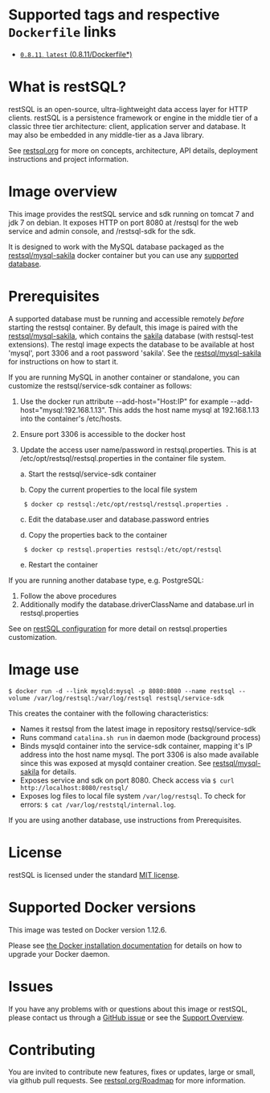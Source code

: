 # Supported tags and respective `Dockerfile` links

-	[`0.8.11`, `latest` (0.8.11/Dockerfile*)](https://github.com/restsql/docker/blob/master/service-sdk/Dockerfile)

# What is restSQL?
restSQL is an open-source, ultra-lightweight data access layer for HTTP clients. restSQL is a persistence framework or engine in the middle tier of a classic three tier architecture: client, application server and database. It may also be embedded in any middle-tier as a Java library.

See [restsql.org](http://restsql.org) for more on concepts, architecture, API details, deployment instructions and project information.

# Image overview
This image provides the restSQL service and sdk running on tomcat 7 and jdk 7 on debian. It exposes HTTP on port 8080 at /restsql for the web service and admin console, and /restsql-sdk for the sdk.

It is designed to work with the MySQL database packaged as the [restsql/mysql-sakila](https://hub.docker.com/r/restsql/mysql-sakila/) docker container but you can use any [supported database](http://restsql.org/doc/Architecture.html).

# Prerequisites
A supported database must be running and accessible remotely *before* starting the restsql container. By default, this image is paired with the [restsql/mysql-sakila](https://hub.docker.com/r/restsql/mysql-sakila/), which contains the [sakila](https://dev.mysql.com/doc/sakila/en/) database (with restsql-test extensions). The restql image expects the database to be available at host 'mysql', port 3306 and a root password 'sakila'. See the [restsql/mysql-sakila](https://hub.docker.com/r/restsql/mysql-sakila/) for instructions on how to start it.

If you are running MySQL in another container or standalone, you can customize the restsql/service-sdk container as follows:

1. Use the docker run attribute --add-host="Host:IP" for example --add-host="mysql:192.168.1.13". This adds the host name mysql at 192.168.1.13 into the container's /etc/hosts.
2. Ensure port 3306 is accessible to the docker host
3. Update the access user name/password in restsql.properties. This is at /etc/opt/restsql/restsql.properties in the container file system.
	
    a. Start the restsql/service-sdk container
    
    b. Copy the current properties to the local file system
	
		$ docker cp restsql:/etc/opt/restsql/restsql.properties .

    c. Edit the database.user and database.password entries
    
    d. Copy the properties back to the container
	
		$ docker cp restsql.properties restsql:/etc/opt/restsql
		
	e. Restart the container


If you are running another database type, e.g. PostgreSQL:

1. Follow the above procedures
2. Additionally modify the database.driverClassName and database.url in restsql.properties

See on [restSQL configuration](http://restsql.org/doc/Deployment.html) for more detail on restsql.properties customization.

# Image use
```console
$ docker run -d --link mysqld:mysql -p 8080:8080 --name restsql --volume /var/log/restsql:/var/log/restsql restsql/service-sdk
```
This creates the container with the following characteristics:

- Names it restsql from the latest image in repository restsql/service-sdk
- Runs command ```catalina.sh run``` in daemon mode (background process)
- Binds mysqld container into the service-sdk container, mapping it's IP address into the host name mysql. The port 3306 is also made available since this was exposed at mysqld container creation. See [restsql/mysql-sakila](https://hub.docker.com/r/restsql/mysql-sakila/) for details.
- Exposes service and sdk on port 8080. Check access via ```$ curl http://localhost:8080/restsql/```
- Exposes log files to local file system ```/var/log/restsql```. To check for errors: ```$ cat /var/log/reststql/internal.log```.

If you are using another database, use instructions from Prerequisites.

# License
restSQL is licensed under the standard [MIT license](http://restsql.org/doc/License.html).

# Supported Docker versions
This image was tested on Docker version 1.12.6.

Please see [the Docker installation documentation](https://docs.docker.com/installation/) for details on how to upgrade your Docker daemon.

# Issues
If you have any problems with or questions about this image or restSQL, please contact us through a [GitHub issue](http://github.com/restsql/restsql/issues) or see the [Support Overview](http://restsql.org/doc/Support.html).

# Contributing
You are invited to contribute new features, fixes or updates, large or small, via github pull requests. See [restsql.org/Roadmap](http://restsql.org/doc/Roadmap.html) for more information.
